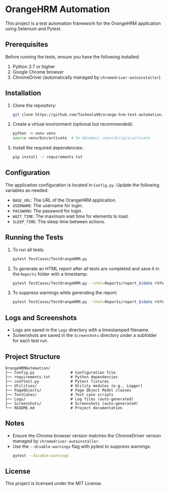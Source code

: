 # OrangeHRM Automation

This project is a test automation framework for the OrangeHRM application using Selenium and Pytest.

## Prerequisites

Before running the tests, ensure you have the following installed:

1. Python 3.7 or higher
2. Google Chrome browser
3. ChromeDriver (automatically managed by `chromedriver-autoinstaller`)

## Installation

1. Clone the repository:
   ```bash
   git clone https://github.com/Tasheela99/orange-hrm-test-automation.git
   ```

2. Create a virtual environment (optional but recommended):
   ```bash
   python -m venv venv
   source venv/bin/activate  # On Windows: venv\Scripts\activate
   ```

3. Install the required dependencies:
   ```bash
   pip install -r requirements.txt
   ```

## Configuration

The application configuration is located in `Config.py`. Update the following variables as needed:
- `BASE_URL`: The URL of the OrangeHRM application.
- `USERNAME`: The username for login.
- `PASSWORD`: The password for login.
- `WAIT_TIME`: The maximum wait time for elements to load.
- `SLEEP_TIME`: The sleep time between actions.

## Running the Tests

1. To run all tests:
   ```bash
   pytest TestCases/TestOrangeHRM.py
   ```

2. To generate an HTML report after all tests are completed and save it in the `Reports` folder with a timestamp:
   ```bash
   pytest TestCases/TestOrangeHRM.py --html=Reports/report_$(date +%Y%m%d_%H%M%S).html
   ```

3. To suppress warnings while generating the report:
   ```bash
   pytest TestCases/TestOrangeHRM.py --html=Reports/report_$(date +%Y%m%d_%H%M%S).html --disable-warnings
   ```

## Logs and Screenshots

- Logs are saved in the `Logs` directory with a timestamped filename.
- Screenshots are saved in the `Screenshots` directory under a subfolder for each test run.

## Project Structure

```
OrangeHRMAutomation/
├── Config.py                # Configuration file
├── requirements.txt         # Python dependencies
├── conftest.py              # Pytest fixtures
├── Utilities/               # Utility modules (e.g., Logger)
├── PageObjects/             # Page Object Model classes
├── TestCases/               # Test case scripts
├── Logs/                    # Log files (auto-generated)
├── Screenshots/             # Screenshots (auto-generated)
└── README.md                # Project documentation
```

## Notes

- Ensure the Chrome browser version matches the ChromeDriver version managed by `chromedriver-autoinstaller`.
- Use the `--disable-warnings` flag with pytest to suppress warnings:
  ```bash
  pytest --disable-warnings
  ```

## License

This project is licensed under the MIT License.
